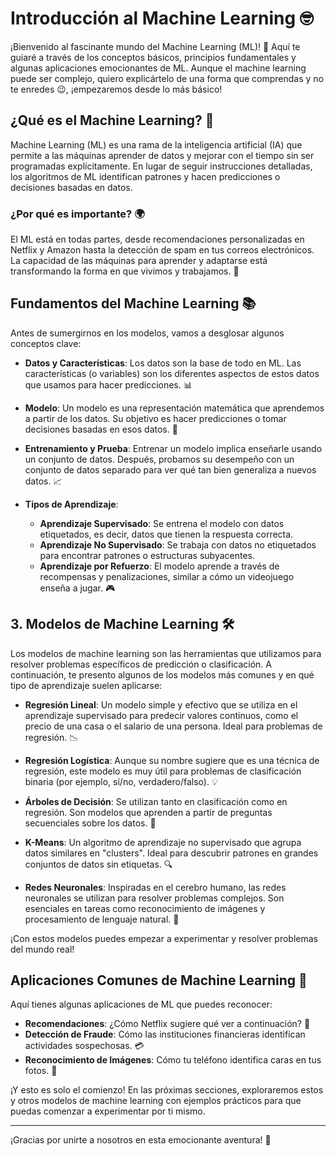 # Introducción al Machine Learning 🤓

¡Bienvenido al fascinante mundo del Machine Learning (ML)! 🎉 Aquí te guiaré a través de los conceptos básicos, principios fundamentales y algunas aplicaciones emocionantes de ML. Aunque el machine learning puede ser complejo, quiero explicártelo de una forma que comprendas y no te enredes 😉, ¡empezaremos desde lo más básico!

## ¿Qué es el Machine Learning? 🤔

Machine Learning (ML) es una rama de la inteligencia artificial (IA) que permite a las máquinas aprender de datos y mejorar con el tiempo sin ser programadas explícitamente. En lugar de seguir instrucciones detalladas, los algoritmos de ML identifican patrones y hacen predicciones o decisiones basadas en datos.

### ¿Por qué es importante? 🌍

El ML está en todas partes, desde recomendaciones personalizadas en Netflix y Amazon hasta la detección de spam en tus correos electrónicos. La capacidad de las máquinas para aprender y adaptarse está transformando la forma en que vivimos y trabajamos. 🚀

## Fundamentos del Machine Learning 📚

Antes de sumergirnos en los modelos, vamos a desglosar algunos conceptos clave:

- **Datos y Características**: Los datos son la base de todo en ML. Las características (o variables) son los diferentes aspectos de estos datos que usamos para hacer predicciones. 📊
  
- **Modelo**: Un modelo es una representación matemática que aprendemos a partir de los datos. Su objetivo es hacer predicciones o tomar decisiones basadas en esos datos. 🧠

- **Entrenamiento y Prueba**: Entrenar un modelo implica enseñarle usando un conjunto de datos. Después, probamos su desempeño con un conjunto de datos separado para ver qué tan bien generaliza a nuevos datos. 📈

- **Tipos de Aprendizaje**:
  - **Aprendizaje Supervisado**: Se entrena el modelo con datos etiquetados, es decir, datos que tienen la respuesta correcta.
  - **Aprendizaje No Supervisado**: Se trabaja con datos no etiquetados para encontrar patrones o estructuras subyacentes.
  - **Aprendizaje por Refuerzo**: El modelo aprende a través de recompensas y penalizaciones, similar a cómo un videojuego enseña a jugar. 🎮

## 3. Modelos de Machine Learning 🛠️

Los modelos de machine learning son las herramientas que utilizamos para resolver problemas específicos de predicción o clasificación. A continuación, te presento algunos de los modelos más comunes y en qué tipo de aprendizaje suelen aplicarse:

- **Regresión Lineal**: Un modelo simple y efectivo que se utiliza en el aprendizaje supervisado para predecir valores continuos, como el precio de una casa o el salario de una persona. Ideal para problemas de regresión. 📉
  
- **Regresión Logística**: Aunque su nombre sugiere que es una técnica de regresión, este modelo es muy útil para problemas de clasificación binaria (por ejemplo, sí/no, verdadero/falso). 💡

- **Árboles de Decisión**: Se utilizan tanto en clasificación como en regresión. Son modelos que aprenden a partir de preguntas secuenciales sobre los datos. 🌳

- **K-Means**: Un algoritmo de aprendizaje no supervisado que agrupa datos similares en "clusters". Ideal para descubrir patrones en grandes conjuntos de datos sin etiquetas. 🔍

- **Redes Neuronales**: Inspiradas en el cerebro humano, las redes neuronales se utilizan para resolver problemas complejos. Son esenciales en tareas como reconocimiento de imágenes y procesamiento de lenguaje natural. 🧠

¡Con estos modelos puedes empezar a experimentar y resolver problemas del mundo real!

## Aplicaciones Comunes de Machine Learning 🌟

Aquí tienes algunas aplicaciones de ML que puedes reconocer:
- **Recomendaciones**: ¿Cómo Netflix sugiere qué ver a continuación? 🎥
- **Detección de Fraude**: Cómo las instituciones financieras identifican actividades sospechosas. 💳
- **Reconocimiento de Imágenes**: Cómo tu teléfono identifica caras en tus fotos. 📸

¡Y esto es solo el comienzo! En las próximas secciones, exploraremos estos y otros modelos de machine learning con ejemplos prácticos para que puedas comenzar a experimentar por ti mismo.

---

¡Gracias por unirte a nosotros en esta emocionante aventura! 🚀
